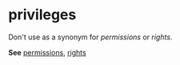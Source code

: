 # privileges

Don't use as a synonym for *permissions* or *rights*. 

**See** [permissions](/style-guide/a-z-word-list-term-collections/p/permissions), [rights](/style-guide/a-z-word-list-term-collections/r/rights)

